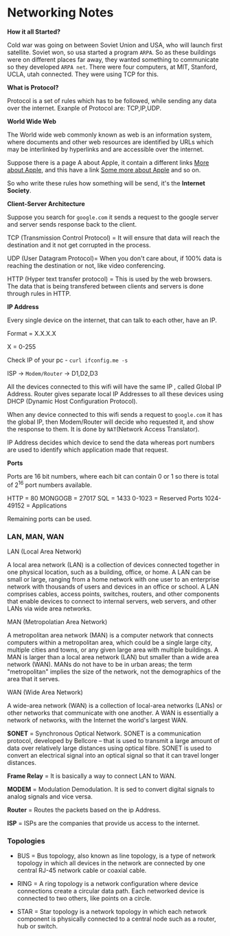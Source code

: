 # Networking Notes

**How it all Started?**

Cold war was going on between Soviet Union and USA, who will launch first satellite. Soviet won, so usa started a program `ARPA`. So as these buildings were on different places far away, they wanted something to communicate so they developed `ARPA net`. There were four computers, at MIT, Stanford, UCLA, utah connected. They were using TCP for this.

**What is Protocol?**

Protocol is a set of rules which has to be followed, while sending any data over the internet. Exanple of Protocol are: TCP,IP,UDP.

**World Wide Web**

The World wide web commonly known as web is an information system, where documents and other web resources are identified by URLs which may be interlinked by hyperlinks and are accessible over the internet.

Suppose there is a page A about Apple, it contain a different links [More about Apple](https://example.com), and this have a link [Some more about Apple](https://example.com) and so on.

So who write these rules how something will be send, it's the **Internet Society**.

**Client-Server Architecture**

Suppose you search for `google.com` it sends a request to the google server and server sends response back to the client.

TCP (Transmission Control Protocol) = It will ensure that data will reach the destination and it not get corrupted in the process.

UDP (User Datagram Protocol)= When you don't care about, if 100% data is reaching the destination or not, like video conferencing.

HTTP (Hyper text transfer protocol) = This is used by the web browsers. The data that is being transfered between clients and servers is done through rules in HTTP.

**IP Address**

Every single device on the internet, that can talk to each other, have an IP.

Format = X.X.X.X

X = 0-255

Check IP of your pc - `curl ifconfig.me -s`

ISP -> `Modem/Router` -> D1,D2,D3

All the devices connected to this wifi will have the same IP , called Global IP Address. Router gives separate local IP Addresses to all these devices using DHCP (Dynamic Host Configuration Protocol).

When any device connected to this wifi sends a request to `google.com` it has the global IP, then Modem/Router will decide who requested it, and show the response to them. It is done by `NAT`(Network Access Translator).

IP Address decides which device to send the data whereas port numbers are used to identify which application made that request.

**Ports**

Ports are 16 bit numbers, where each bit can contain 0 or 1 so there is total of 2<sup>16</sup> port numbers available.

HTTP = 80
MONGOGB = 27017
SQL = 1433
0-1023 = Reserved Ports
1024-49152 =  Applications

Remaining ports can be used.


### LAN, MAN, WAN  

LAN (Local Area Network)

A local area network (LAN) is a collection of devices connected together in one physical location, such as a building, office, or home. A LAN can be small or large, ranging from a home network with one user to an enterprise network with thousands of users and devices in an office or school. A LAN comprises cables, access points, switches, routers, and other components that enable devices to connect to internal servers, web servers, and other LANs via wide area networks.

MAN (Metropolatian Area Network)

A metropolitan area network (MAN) is a computer network that connects computers within a metropolitan area, which could be a single large city, multiple cities and towns, or any given large area with multiple buildings. A MAN is larger than a local area network (LAN) but smaller than a wide area network (WAN). MANs do not have to be in urban areas; the term "metropolitan" implies the size of the network, not the demographics of the area that it serves.


WAN (Wide Area Network)

A wide-area network (WAN) is a collection of local-area networks (LANs) or other networks that communicate with one another.  A WAN is essentially a network of networks, with the Internet the world's largest WAN.


**SONET** = Synchronous Optical Network. SONET is a communication protocol, developed by Bellcore – that is used to transmit a large amount of data over relatively large distances using optical fibre. SONET is used to convert an electrical signal into an optical signal so that it can travel longer distances.


**Frame Relay** = It is basically a way to connect LAN to WAN.


**MODEM** = Modulation Demodulation. It is sed to convert digital signals to analog signals and vice versa.

**Router** = Routes the packets based on the ip Address.

**ISP** = ISPs are the companies that provide us access to the internet.

### Topologies

- BUS = Bus topology, also known as line topology, is a type of network topology in which all devices in the network are connected by one central RJ-45 network cable or coaxial cable.

- RING = A ring topology is a network configuration where device connections create a circular data path. Each networked device is connected to two others, like points on a circle.

- STAR = Star topology is a network topology in which each network component is physically connected to a central node such as a router, hub or switch.
